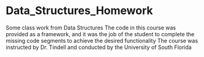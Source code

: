 # Data_Structures_Homework
Some class work from Data Structures
The code in this course was provided as a framework, and it was the job of the student to complete the missing code segments to 
achieve the desired functionality
The course was instructed by Dr. Tindell and conducted by the University of South Florida
